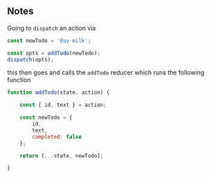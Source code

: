 ## Notes

Going to `dispatch` an action via

```js
const newTodo = 'Buy milk';

const opts = addTodo(newTodo);
dispatch(opts);
```

this then goes and calls the `addTodo` reducer which runs the following function

```js
function addTodo(state, action) {

	const { id, text } = action;

	const newTodo = {
		id,
		text,
		completed: false
	};

	return [...state, newTodo];

}
```
